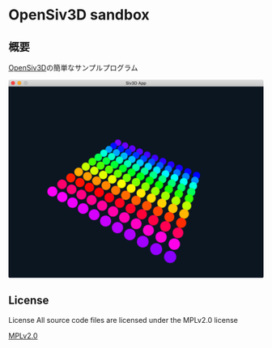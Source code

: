# OpenSiv3D sandbox

## 概要
[OpenSiv3D](https://github.com/Siv3D/OpenSiv3D)の簡単なサンプルプログラム

![snapshot](snapshot.png)

## License
License All source code files are licensed under the MPLv2.0 license

[MPLv2.0](https://www.mozilla.org/MPL/2.0/)
